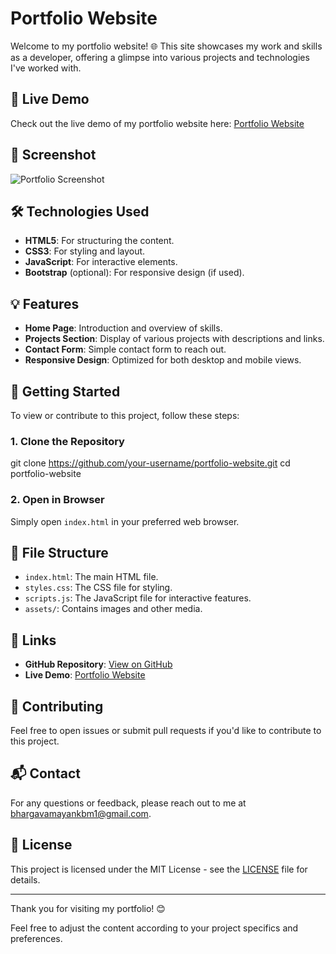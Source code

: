 # Portfolio Website

Welcome to my portfolio website! 🌐 This site showcases my work and skills as a developer, offering a glimpse into various projects and technologies I've worked with.

## 🚀 Live Demo

Check out the live demo of my portfolio website here: [Portfolio Website]([https://your-portfolio-link.com](https://mayank260901.github.io/Portfolio-Mayank/))

## 📸 Screenshot

![Portfolio Screenshot](path-to-your-screenshot-image)

## 🛠 Technologies Used

- **HTML5**: For structuring the content.
- **CSS3**: For styling and layout.
- **JavaScript**: For interactive elements.
- **Bootstrap** (optional): For responsive design (if used).

## 💡 Features

- **Home Page**: Introduction and overview of skills.
- **Projects Section**: Display of various projects with descriptions and links.
- **Contact Form**: Simple contact form to reach out.
- **Responsive Design**: Optimized for both desktop and mobile views.

## 📁 Getting Started

To view or contribute to this project, follow these steps:

### 1. Clone the Repository

git clone https://github.com/your-username/portfolio-website.git
cd portfolio-website


### 2. Open in Browser

Simply open `index.html` in your preferred web browser.

## 📜 File Structure

- `index.html`: The main HTML file.
- `styles.css`: The CSS file for styling.
- `scripts.js`: The JavaScript file for interactive features.
- `assets/`: Contains images and other media.

## 🔗 Links

- **GitHub Repository**: [View on GitHub](https://github.com/Mayank260901/Portfolio-Mayank)
- **Live Demo**: [Portfolio Website]([https://your-portfolio-link.com](https://mayank260901.github.io/Portfolio-Mayank/))

## 🤝 Contributing

Feel free to open issues or submit pull requests if you'd like to contribute to this project.

## 📬 Contact

For any questions or feedback, please reach out to me at [bhargavamayankbm1@gmail.com](bhargavamayankbm1@gmail.com).

## 🔄 License

This project is licensed under the MIT License - see the [LICENSE](LICENSE) file for details.

---

Thank you for visiting my portfolio! 😊

Feel free to adjust the content according to your project specifics and preferences.
